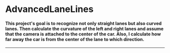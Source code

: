 # AdvancedLaneLines
#### This project's goal is to recognize not only straight lanes but also curved lanes. Then calculate the curvature of the left and right lanes and assume that the camera is attached to the center of the car. Also, I calculate how far away the car is from the center of the lane to which direction.
----
